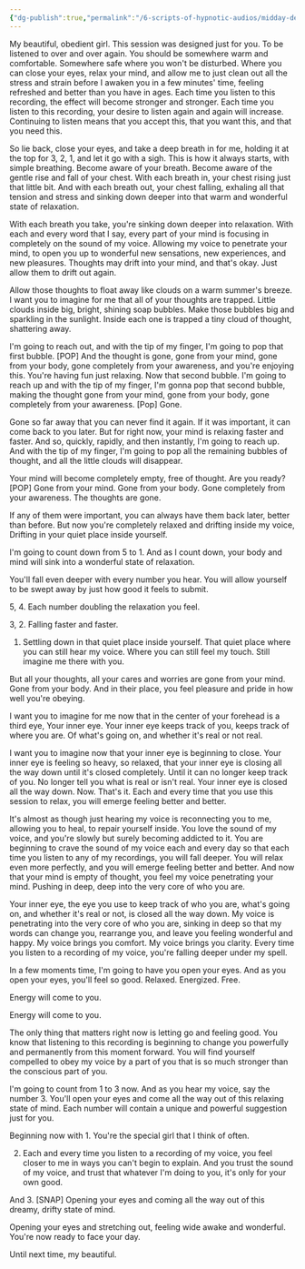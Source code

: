 ```yaml
---
{"dg-publish":true,"permalink":"/6-scripts-of-hypnotic-audios/midday-de-stress-by-mind-kink/"}
---
```



My beautiful, obedient girl. This session was designed just for you. To be listened to over and over again. You should be somewhere warm and comfortable. Somewhere safe where you won't be disturbed. Where you can close your eyes, relax your mind, and allow me to just clean out all the stress and strain before I awaken you in a few minutes' time, feeling refreshed and better than you have in ages. Each time you listen to this recording, the effect will become stronger and stronger. Each time you listen to this recording, your desire to listen again and again will increase. Continuing to listen means that you accept this, that you want this, and that you need this.

So lie back, close your eyes, and take a deep breath in for me, holding it at the top for 3, 2, 1, and let it go with a sigh. This is how it always starts, with simple breathing. Become aware of your breath. Become aware of the gentle rise and fall of your chest. With each breath in, your chest rising just that little bit. And with each breath out, your chest falling, exhaling all that tension and stress and sinking down deeper into that warm and wonderful state of relaxation.

With each breath you take, you're sinking down deeper into relaxation. With each and every word that I say, every part of your mind is focusing in completely on the sound of my voice. Allowing my voice to penetrate your mind, to open you up to wonderful new sensations, new experiences, and new pleasures. Thoughts may drift into your mind, and that's okay. Just allow them to drift out again.

Allow those thoughts to float away like clouds on a warm summer's breeze. I want you to imagine for me that all of your thoughts are trapped. Little clouds inside big, bright, shining soap bubbles. Make those bubbles big and sparkling in the sunlight. Inside each one is trapped a tiny cloud of thought, shattering away.

I'm going to reach out, and with the tip of my finger, I'm going to pop that first bubble. [POP] And the thought is gone, gone from your mind, gone from your body, gone completely from your awareness, and you're enjoying this. You're having fun just relaxing. Now that second bubble. I'm going to reach up and with the tip of my finger, I'm gonna pop that second bubble, making the thought gone from your mind, gone from your body, gone completely from your awareness. [Pop] Gone.

Gone so far away that you can never find it again. If it was important, it can come back to you later. But for right now, your mind is relaxing faster and faster. And so, quickly, rapidly, and then instantly, I'm going to reach up. And with the tip of my finger, I'm going to pop all the remaining bubbles of thought, and all the little clouds will disappear.

Your mind will become completely empty, free of thought. Are you ready? [POP] Gone from your mind. Gone from your body. Gone completely from your awareness. The thoughts are gone. 

If any of them were important, you can always have them back later, better than before. But now you're completely relaxed and drifting inside my voice, Drifting in your quiet place inside yourself. 

I'm going to count down from 5 to 1. And as I count down, your body and mind will sink into a wonderful state of relaxation.

You'll fall even deeper with every number you hear. You will allow yourself to be swept away by just how good it feels to submit. 

5, 4. Each number doubling the relaxation you feel. 

3, 2. Falling faster and faster.

1. Settling down in that quiet place inside yourself. That quiet place where you can still hear my voice. Where you can still feel my touch. Still imagine me there with you.

But all your thoughts, all your cares and worries are gone from your mind. Gone from your body. And in their place, you feel pleasure and pride in how well you're obeying. 

I want you to imagine for me now that in the center of your forehead is a third eye, Your inner eye. Your inner eye keeps track of you, keeps track of where you are. Of what's going on, and whether it's real or not real.

I want you to imagine now that your inner eye is beginning to close. Your inner eye is feeling so heavy, so relaxed, that your inner eye is closing all the way down until it's closed completely. Until it can no longer keep track of you. No longer tell you what is real or isn't real. Your inner eye is closed all the way down. Now. That's it. Each and every time that you use this session to relax, you will emerge feeling better and better.

It's almost as though just hearing my voice is reconnecting you to me, allowing you to heal, to repair yourself inside. You love the sound of my voice, and you're slowly but surely becoming addicted to it. You are beginning to crave the sound of my voice each and every day so that each time you listen to any of my recordings, you will fall deeper. You will relax even more perfectly, and you will emerge feeling better and better. And now that your mind is empty of thought, you feel my voice penetrating your mind. Pushing in deep, deep into the very core of who you are.

Your inner eye, the eye you use to keep track of who you are, what's going on, and whether it's real or not, is closed all the way down. My voice is penetrating into the very core of who you are, sinking in deep so that my words can change you, rearrange you, and leave you feeling wonderful and happy. My voice brings you comfort. My voice brings you clarity. Every time you listen to a recording of my voice, you're falling deeper under my spell.

In a few moments time, I'm going to have you open your eyes. And as you open your eyes, you'll feel so good. Relaxed. Energized. Free.

Energy will come to you. 

Energy will come to you.

The only thing that matters right now is letting go and feeling good. You know that listening to this recording is beginning to change you powerfully and permanently from this moment forward. You will find yourself compelled to obey my voice by a part of you that is so much stronger than the conscious part of you.

I'm going to count from 1 to 3 now. And as you hear my voice, say the number 3. You'll open your eyes and come all the way out of this relaxing state of mind. Each number will contain a unique and powerful suggestion just for you. 

Beginning now with 1. You're the special girl that I think of often. 

2. Each and every time you listen to a recording of my voice, you feel closer to me in ways you can't begin to explain. And you trust the sound of my voice, and trust that whatever I'm doing to you, it's only for your own good. 

And 3. [SNAP] Opening your eyes and coming all the way out of this dreamy, drifty state of mind.

Opening your eyes and stretching out, feeling wide awake and wonderful. You're now ready to face your day.

Until next time, my beautiful.